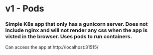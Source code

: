 # v1 - Pods

### Simple K8s app that only has a gunicorn server. Does not include nginx and will not render any css when the app is visted in the browser. Uses pods to run containers.

Can access the app at http://localhost:31515/
